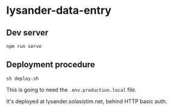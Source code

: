 # lysander-data-entry

## Dev server

    npm run serve

## Deployment procedure

    sh deploy.sh

This is going to need the `.env.production.local` file.

It's deployed at lysander.solasistim.net, behind HTTP basic auth.

